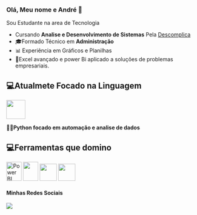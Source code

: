 ### Olá, Meu nome e André 🚀
Sou Estudante na area de Tecnologia
- Cursando **Analise e Desenvolvimento de Sistemas** Pela [Descomplica](https://descomplica.com.br/faculdade/)
- 🎓Formado Técnico em **Administração**
- 📊 Experiência em Gráficos e Planilhas
- 🔰Excel avançado e power Bi aplicado a soluções de problemas empresariais.
## 💻**Atualmete Focado na Linguagem**
  
  <div style"display:inline">
  
  <img width='50' height='50' src="https://cdn.jsdelivr.net/gh/devicons/devicon/icons/python/python-original.svg" />
  <!--
  <img width='50' height='50' src="https://cdn.jsdelivr.net/gh/devicons/devicon/icons/mysql/mysql-original.svg" />
  </div>
   -->

🤖🐍**Python focado em automação e analise de dados**
## 💻**Ferramentas que domino**
<img src="https://powerapps.microsoft.com/images/application-logos/svg/powerbi.svg" alt="Power BI Logo" style="width:40px;height:50px;">
<img width='40' height='50' src="https://upload.wikimedia.org/wikipedia/commons/3/34/Microsoft_Office_Excel_%282019%E2%80%93present%29.svg">
<img width='45' height='45' src="https://cdn.jsdelivr.net/gh/devicons/devicon/icons/git/git-original.svg" />
<img width='45' height='45' src="https://cdn.jsdelivr.net/gh/devicons/devicon/icons/github/github-original.svg" />



#### Minhas Redes Sociais
<a href="https://www.linkedin.com/in/andr%C3%A9-ailton-aba1331aa/">
<img width='' height='' src="https://img.shields.io/badge/linkedin-%230077B5.svg?style=for-the-badge&logo=linkedin&logoColor=white" />         
</a>
